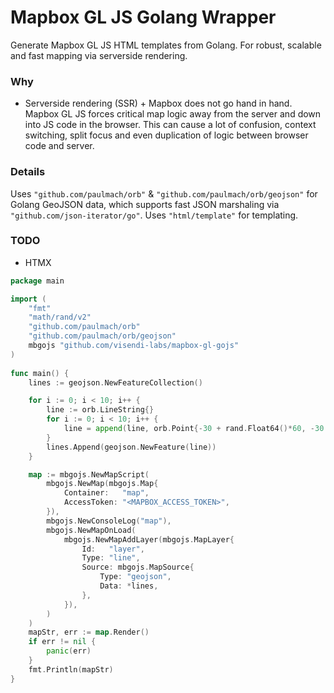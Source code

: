 # Mapbox GL JS Golang Wrapper
Generate Mapbox GL JS HTML templates from Golang. For robust, scalable and fast mapping via serverside rendering.

### Why
- Serverside rendering (SSR) + Mapbox does not go hand in hand. Mapbox GL JS forces critical map logic away from the server and down into JS code in the browser. This can cause a lot of confusion, context switching, split focus and even duplication of logic between browser code and server. 

### Details
Uses `"github.com/paulmach/orb"` & `"github.com/paulmach/orb/geojson"` for Golang GeoJSON data, which supports fast JSON marshaling via `"github.com/json-iterator/go"`. Uses `"html/template"` for templating.

### TODO
- HTMX

```go
package main

import (
    "fmt"
	"math/rand/v2" 
    "github.com/paulmach/orb"
	"github.com/paulmach/orb/geojson"
	mbgojs "github.com/visendi-labs/mapbox-gl-gojs"
)
    
func main() {
    lines := geojson.NewFeatureCollection()

	for i := 0; i < 10; i++ {
		line := orb.LineString{}
		for i := 0; i < 10; i++ {
			line = append(line, orb.Point{-30 + rand.Float64()*60, -30 + rand.Float64()*60})
		}
		lines.Append(geojson.NewFeature(line))
	}

	map := mbgojs.NewMapScript(
		mbgojs.NewMap(mbgojs.Map{
			Container:   "map",
			AccessToken: "<MAPBOX_ACCESS_TOKEN>",
		}),
		mbgojs.NewConsoleLog("map"),
		mbgojs.NewMapOnLoad(
			mbgojs.NewMapAddLayer(mbgojs.MapLayer{
				Id:   "layer",
				Type: "line",
				Source: mbgojs.MapSource{
					Type: "geojson",
					Data: *lines,
				},
			}),
        )
	)
    mapStr, err := map.Render()
	if err != nil {
		panic(err)
	}
    fmt.Println(mapStr)
}
```